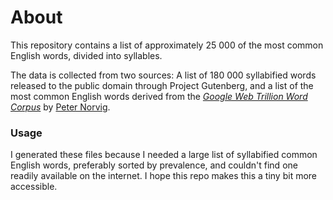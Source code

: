 # About

This repository contains a list of approximately 25 000 of the most common English words,
divided into syllables.

The data is collected from two sources: A list of 180 000 syllabified words released to the public domain through Project Gutenberg, and a list of the most common English words derived from the *[Google Web Trillion Word Corpus](http://googleresearch.blogspot.no/2006/08/all-our-n-gram-are-belong-to-you.html)* by [Peter Norvig](http://norvig.com/ngrams/).

### Usage

I generated these files because I needed a large list of syllabified common English words, preferably sorted by prevalence, and couldn't find one readily available on the internet. I hope this repo makes this a tiny bit more accessible.
